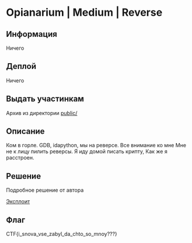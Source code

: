 # Opianarium | Medium | Reverse

## Информация
Ничего 

## Деплой
Ничего

## Выдать участинкам

Архив из директории [public/](public/)

## Описание

Ком в горле.
GDB, idapython, мы на реверсе.
Все внимание ко мне
Мне не к лицу пилить реверсы.
Я иду домой писать крипту,
Как же я расстроен.

## Решение

Подробное решение от автора

[Эксплоит](solve/README.MD)

## Флаг

CTF{i_snova_vse_zabyl_da_chto_so_mnoy???}
